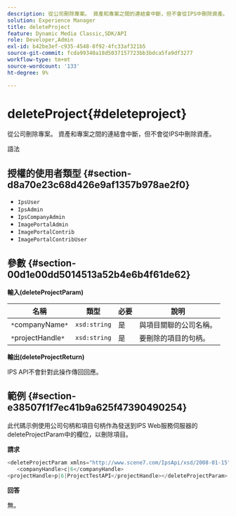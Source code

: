 ```yaml
---
description: 從公司刪除專案。 資產和專案之間的連結會中斷，但不會從IPS中刪除資產。
solution: Experience Manager
title: deleteProject
feature: Dynamic Media Classic,SDK/API
role: Developer,Admin
exl-id: b42be3ef-c935-4548-8f92-4fc33af321b5
source-git-commit: fcda99340a18d5037157723bb3bdca5fa9df3277
workflow-type: tm+mt
source-wordcount: '133'
ht-degree: 9%

---
```


# deleteProject{#deleteproject}

從公司刪除專案。 資產和專案之間的連結會中斷，但不會從IPS中刪除資產。

語法

## 授權的使用者類型 {#section-d8a70e23c68d426e9af1357b978ae2f0}

* `IpsUser`
* `IpsAdmin`
* `IpsCompanyAdmin`
* `ImagePortalAdmin`
* `ImagePortalContrib`
* `ImagePortalContribUser`

## 參數 {#section-00d1e00dd5014513a52b4e6b4f61de62}

**輸入(deleteProjectParam)**

| 名稱 | 類型 | 必要 | 說明 |
|---|---|---|---|
| `*`companyName`*` | `xsd:string` | 是 | 與項目關聯的公司名稱。 |
| `*`projectHandle`*` | `xsd:string` | 是 | 要刪除的項目的句柄。 |

**輸出(deleteProjectReturn)**

IPS API不會針對此操作傳回回應。

## 範例 {#section-e38507f1f7ec41b9a625f47390490254}

此代碼示例使用公司句柄和項目句柄作為發送到IPS Web服務伺服器的deleteProjectParam中的欄位，以刪除項目。

**請求**

```java
<deleteProjectParam xmlns="http://www.scene7.com/IpsApi/xsd/2008-01-15">
   <companyHandle>c|6</companyHandle>
<projectHandle>p|6|ProjectTestAPI</projectHandle></deleteProjectParam>
```

**回答**

無。
